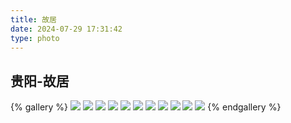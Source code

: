 ```yaml
---
title: 故居
date: 2024-07-29 17:31:42
type: photo
---
```


## 贵阳-故居

{% gallery %}
![](https://file-1305436646.cos.ap-nanjing.myqcloud.com/blog/photo/12/DSCF4799.webp)
![](https://file-1305436646.cos.ap-nanjing.myqcloud.com/blog/photo/12/DSCF4991.webp)
![](https://file-1305436646.cos.ap-nanjing.myqcloud.com/blog/photo/12/DSCF4997.webp)
![](https://file-1305436646.cos.ap-nanjing.myqcloud.com/blog/photo/12/DSCF5160.webp)
![](https://file-1305436646.cos.ap-nanjing.myqcloud.com/blog/photo/12/DSCF5229.webp)
![](https://file-1305436646.cos.ap-nanjing.myqcloud.com/blog/photo/12/DSCF5301.webp)
![](https://file-1305436646.cos.ap-nanjing.myqcloud.com/blog/photo/12/DSCF5544.webp)
![](https://file-1305436646.cos.ap-nanjing.myqcloud.com/blog/photo/12/DSCF5670.webp)
![](https://file-1305436646.cos.ap-nanjing.myqcloud.com/blog/photo/12/DSCF5673.webp)
![](https://file-1305436646.cos.ap-nanjing.myqcloud.com/blog/photo/12/DSCF6490.webp)
![](https://file-1305436646.cos.ap-nanjing.myqcloud.com/blog/photo/12/DSCF6751.webp)
{% endgallery %}